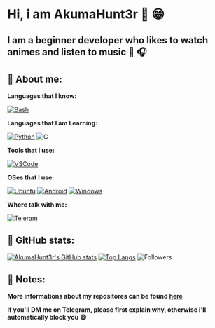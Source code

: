 # Hi, i am AkumaHunt3r 👋 😁
## I am a beginner developer who likes to watch animes and listen to music 🌸 🎧

## 👦 About me:

**Languages that I know:**

[![Bash](https://img.shields.io/badge/-Bash-grey?style=for-the-badge&logo=gnu-bash)](https://www.gnu.org/software/bash)

**Languages that I am Learning:**

[![Python](https://img.shields.io/badge/-Python-yellow?style=for-the-badge&logo=python)](https://www.python.org)
![C](https://img.shields.io/badge/-C-grey?style=for-the-badge&logo=c)

**Tools that I use:**

[![VSCode](https://img.shields.io/badge/-VSCode-blue?style=for-the-badge&logo=visual-studio-code)](https://code.visualstudio.com)

**OSes that I use:**

[![Ubuntu](https://img.shields.io/badge/-Ubuntu-grey?style=for-the-badge&logo=ubuntu)](https://ubuntu.com)
[![Android](https://img.shields.io/badge/-Android-grey?style=for-the-badge&logo=android)](https://android.com)
[![Windows](https://img.shields.io/badge/-Windows-blue?style=for-the-badge&logo=windows)](https://www.microsoft.com/en-us/windows)

**Where talk with me:**

[![Teleram](https://img.shields.io/badge/-Telegram-grey?style=for-the-badge&logo=telegram)](https://t.me/AkumaHunt3r)

## 🐙 GitHub stats:

[![AkumaHunt3r's GitHub stats](https://github-readme-stats.vercel.app/api?username=AkumaHunt3r&show_icons=true&theme=tokyonight)](https://github.com/AkumaHunt3r)
[![Top Langs](https://github-readme-stats.vercel.app/api/top-langs/?username=AkumaHunt3r&layout=compact&theme=tokyonight)](https://github.com/AkumaHunt3r)
![Followers](https://img.shields.io/github/followers/AkumaHunt3r?color=blue&style=for-the-badge)

## 📝 Notes:
**More informations about my repositores can be found [here](https://github.com/AkumaHunt3r/AkumaHunt3r/blob/about-me/repos_info.md)**

**If you'll DM me on Telegram, please first explain why, otherwise i'll automatically block you 😅**
